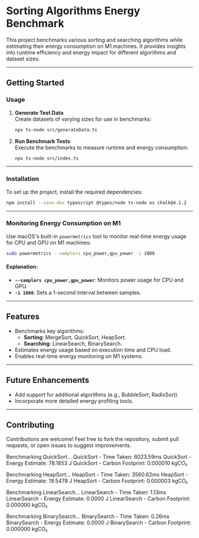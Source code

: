 # **Sorting Algorithms Energy Benchmark**

This project benchmarks various sorting and searching algorithms while estimating their energy consumption on M1 machines. It provides insights into runtime efficiency and energy impact for different algorithms and dataset sizes.

---

## **Getting Started**

### **Usage**

1. **Generate Test Data**  
   Create datasets of varying sizes for use in benchmarks:

   ```bash
   npx ts-node src/generateData.ts
   ```

2. **Run Benchmark Tests**  
   Execute the benchmarks to measure runtime and energy consumption:
   ```bash
   npx ts-node src/index.ts
   ```

---

### **Installation**

To set up the project, install the required dependencies:

```bash
npm install --save-dev typescript @types/node ts-node os chalk@4.1.2
```

---

### **Monitoring Energy Consumption on M1**

Use macOS's built-in `powermetrics` tool to monitor real-time energy usage for CPU and GPU on M1 machines:

```bash
sudo powermetrics --samplers cpu_power,gpu_power -i 1000
```

#### **Explanation**:

- **`--samplers cpu_power,gpu_power`**: Monitors power usage for CPU and GPU.
- **`-i 1000`**: Sets a 1-second interval between samples.

---

## **Features**

- Benchmarks key algorithms:
  - **Sorting**: MergeSort, QuickSort, HeapSort.
  - **Searching**: LinearSearch, BinarySearch.
- Estimates energy usage based on execution time and CPU load.
- Enables real-time energy monitoring on M1 systems.

---

## **Future Enhancements**

- Add support for additional algorithms (e.g., BubbleSort, RadixSort).
- Incorporate more detailed energy profiling tools.

---

## **Contributing**

Contributions are welcome! Feel free to fork the repository, submit pull requests, or open issues to suggest improvements.

Benchmarking QuickSort...
QuickSort - Time Taken: 6023.59ms
QuickSort - Energy Estimate: 78.1853 J
QuickSort - Carbon Footprint: 0.000010 kgCO₂

Benchmarking HeapSort...
HeapSort - Time Taken: 3560.62ms
HeapSort - Energy Estimate: 19.5478 J
HeapSort - Carbon Footprint: 0.000003 kgCO₂

Benchmarking LinearSearch...
LinearSearch - Time Taken: 1.13ms
LinearSearch - Energy Estimate: 0.0000 J
LinearSearch - Carbon Footprint: 0.000000 kgCO₂

Benchmarking BinarySearch...
BinarySearch - Time Taken: 0.26ms
BinarySearch - Energy Estimate: 0.0000 J
BinarySearch - Carbon Footprint: 0.000000 kgCO₂
